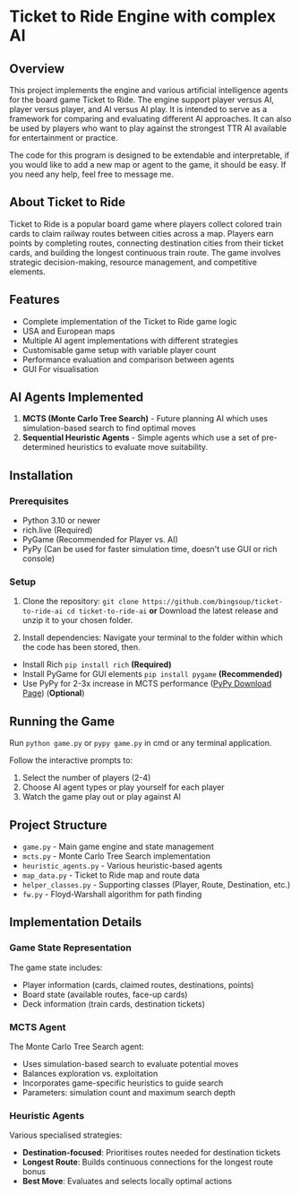 # Ticket to Ride Engine with complex AI

## Overview

This project implements the engine and various artificial intelligence agents for the board game Ticket to Ride. The engine support player versus AI, player versus player, and AI versus AI play. It is intended to serve as a framework for comparing and evaluating different AI approaches. It can also be used by players who want to play against the strongest TTR AI available for entertainment or practice.

The code for this program is designed to be extendable and interpretable, if you would like to add a new map or agent to the game, it should be easy. If you need any help, feel free to message me.

## About Ticket to Ride

Ticket to Ride is a popular board game where players collect colored train cards to claim railway routes between cities across a map. Players earn points by completing routes, connecting destination cities from their ticket cards, and building the longest continuous train route. The game involves strategic decision-making, resource management, and competitive elements.

## Features

- Complete implementation of the Ticket to Ride game logic
- USA and European maps
- Multiple AI agent implementations with different strategies
- Customisable game setup with variable player count
- Performance evaluation and comparison between agents
- GUI For visualisation

## AI Agents Implemented

1. **MCTS (Monte Carlo Tree Search)** - Future planning AI which uses simulation-based search to find optimal moves
2. **Sequential Heuristic Agents** -  Simple agents which use a set of pre-determined heuristics to evaluate move suitability.

## Installation

### Prerequisites

- Python 3.10 or newer
- rich.live (Required)
- PyGame (Recommended for Player vs. AI)
- PyPy (Can be used for faster simulation time, doesn't use GUI or rich console)

### Setup

1. Clone the repository:
```git clone https://github.com/bingsoup/ticket-to-ride-ai cd ticket-to-ride-ai``` **or** Download the latest release and unzip it to your chosen folder.

3. Install dependencies:
Navigate your terminal to the folder within which the code has been stored, then.
- Install Rich ```pip install rich``` **(Required)**
- Install PyGame for GUI elements ```pip install pygame``` **(Recommended)**
- Use PyPy for 2-3x increase in MCTS performance ([PyPy Download Page](pypy.org/download.html)) (**Optional**)

## Running the Game

Run ```python game.py``` or ```pypy game.py``` in cmd or any terminal application.  

Follow the interactive prompts to:

1. Select the number of players (2-4)
2. Choose AI agent types or play yourself for each player
3. Watch the game play out or play against AI

## Project Structure

- `game.py` - Main game engine and state management
- `mcts.py` - Monte Carlo Tree Search implementation
- `heuristic_agents.py` - Various heuristic-based agents
- `map_data.py` - Ticket to Ride map and route data
- `helper_classes.py` - Supporting classes (Player, Route, Destination, etc.)
- `fw.py` - Floyd-Warshall algorithm for path finding

## Implementation Details

### Game State Representation

The game state includes:

- Player information (cards, claimed routes, destinations, points)
- Board state (available routes, face-up cards)
- Deck information (train cards, destination tickets)

### MCTS Agent

The Monte Carlo Tree Search agent:

- Uses simulation-based search to evaluate potential moves
- Balances exploration vs. exploitation
- Incorporates game-specific heuristics to guide search
- Parameters: simulation count and maximum search depth

### Heuristic Agents

Various specialised strategies:

- **Destination-focused**: Prioritises routes needed for destination tickets
- **Longest Route**: Builds continuous connections for the longest route bonus
- **Best Move**: Evaluates and selects locally optimal actions
